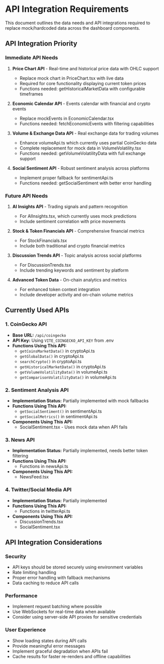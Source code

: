 # API Integration Requirements

This document outlines the data needs and API integrations required to replace mock/hardcoded data across the dashboard components.

## API Integration Priority

### Immediate API Needs
1. **Price Chart API** - Real-time and historical price data with OHLC support
   - Replace mock chart in PriceChart.tsx with live data
   - Required for core functionality displaying current token prices
   - Functions needed: getHistoricalMarketData with configurable timeframes

2. **Economic Calendar API** - Events calendar with financial and crypto events
   - Replace mockEvents in EconomicCalendar.tsx
   - Functions needed: fetchEconomicEvents with filtering capabilities

3. **Volume & Exchange Data API** - Real exchange data for trading volumes
   - Enhance volumeApi.ts which currently uses partial CoinGecko data
   - Complete replacement for mock data in VolumeVolatility.tsx
   - Functions needed: getVolumeVolatilityData with full exchange support

4. **Social Sentiment API** - Robust sentiment analysis across platforms
   - Implement proper fallback for sentimentApi.ts
   - Functions needed: getSocialSentiment with better error handling

### Future API Needs
1. **AI Insights API** - Trading signals and pattern recognition
   - For AIInsights.tsx, which currently uses mock predictions
   - Include sentiment correlation with price movements

2. **Stock & Token Financials API** - Comprehensive financial metrics
   - For StockFinancials.tsx
   - Include both traditional and crypto financial metrics

3. **Discussion Trends API** - Topic analysis across social platforms
   - For DiscussionTrends.tsx
   - Include trending keywords and sentiment by platform

4. **Advanced Token Data** - On-chain analytics and metrics
   - For enhanced token context integration
   - Include developer activity and on-chain volume metrics

## Currently Used APIs

### 1. CoinGecko API
- **Base URL:** `/api/coingecko`
- **API Key:** Using `VITE_COINGECKO_API_KEY` from .env
- **Functions Using This API:**
  - `getCoinsMarketData()` in cryptoApi.ts
  - `getGlobalData()` in cryptoApi.ts
  - `searchCrypto()` in cryptoApi.ts
  - `getHistoricalMarketData()` in cryptoApi.ts
  - `getVolumeVolatilityData()` in volumeApi.ts
  - `getComparisonVolatilityData()` in volumeApi.ts

### 2. Sentiment Analysis API
- **Implementation Status:** Partially implemented with mock fallbacks
- **Functions Using This API:**
  - `getSocialSentiment()` in sentimentApi.ts
  - `getSocialMetrics()` in sentimentApi.ts
- **Components Using This API:**
  - SocialSentiment.tsx - Uses mock data when API fails

### 3. News API
- **Implementation Status:** Partially implemented, needs better token filtering
- **Functions Using This API:**
  - Functions in newsApi.ts
- **Components Using This API:**
  - NewsFeed.tsx

### 4. Twitter/Social Media API
- **Implementation Status:** Partially implemented
- **Functions Using This API:**
  - Functions in twitterApi.ts
- **Components Using This API:**
  - DiscussionTrends.tsx
  - SocialSentiment.tsx

## API Integration Considerations

### Security
- API keys should be stored securely using environment variables
- Rate limiting handling
- Proper error handling with fallback mechanisms
- Data caching to reduce API calls

### Performance
- Implement request batching where possible
- Use WebSockets for real-time data when available
- Consider using server-side API proxies for sensitive credentials

### User Experience
- Show loading states during API calls
- Provide meaningful error messages
- Implement graceful degradation when APIs fail
- Cache results for faster re-renders and offline capabilities